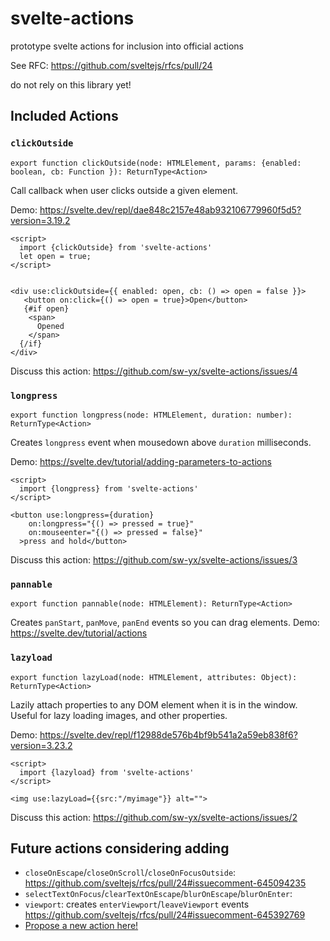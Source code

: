 # svelte-actions

prototype svelte actions for inclusion into official actions

See RFC: https://github.com/sveltejs/rfcs/pull/24

do not rely on this library yet!

## Included Actions

### `clickOutside`

`export function clickOutside(node: HTMLElement, params: {enabled: boolean, cb: Function }): ReturnType<Action>`

Call callback when user clicks outside a given element.

Demo: https://svelte.dev/repl/dae848c2157e48ab932106779960f5d5?version=3.19.2


```svelte
<script>
  import {clickOutside} from 'svelte-actions'
  let open = true;
</script>


<div use:clickOutside={{ enabled: open, cb: () => open = false }}>
   <button on:click={() => open = true}>Open</button>
   {#if open}
    <span>
      Opened
    </span>
  {/if}
</div>
```

Discuss this action: https://github.com/sw-yx/svelte-actions/issues/4

### `longpress`

`export function longpress(node: HTMLElement, duration: number): ReturnType<Action>`

Creates `longpress` event when mousedown above `duration` milliseconds.

Demo: https://svelte.dev/tutorial/adding-parameters-to-actions

```svelte
<script>
  import {longpress} from 'svelte-actions'
</script>

<button use:longpress={duration}
    on:longpress="{() => pressed = true}"
    on:mouseenter="{() => pressed = false}"
  >press and hold</button>
```

Discuss this action: https://github.com/sw-yx/svelte-actions/issues/3

### `pannable`

`export function pannable(node: HTMLElement): ReturnType<Action>`

Creates `panStart`, `panMove`, `panEnd` events so you can drag elements. Demo: https://svelte.dev/tutorial/actions

### `lazyload`

`export function lazyLoad(node: HTMLElement, attributes: Object): ReturnType<Action>`

Lazily attach properties to any DOM element when it is in the window. Useful for lazy loading images, and other properties.

Demo: https://svelte.dev/repl/f12988de576b4bf9b541a2a59eb838f6?version=3.23.2

```svelte
<script>
  import {lazyload} from 'svelte-actions'
</script>

<img use:lazyLoad={{src:"/myimage"}} alt="">
```

Discuss this action: https://github.com/sw-yx/svelte-actions/issues/2


## Future actions considering adding

- `closeOnEscape`/`closeOnScroll`/`closeOnFocusOutside`: https://github.com/sveltejs/rfcs/pull/24#issuecomment-645094235
- `selectTextOnFocus`/`clearTextOnEscape`/`blurOnEscape`/`blurOnEnter`:  
- `viewport`: creates `enterViewport`/`leaveViewport` events https://github.com/sveltejs/rfcs/pull/24#issuecomment-645392769
- [Propose a new action here!](https://github.com/sw-yx/svelte-actions/issues/new)